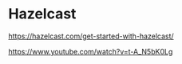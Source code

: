 # Hazelcast

https://hazelcast.com/get-started-with-hazelcast/

https://www.youtube.com/watch?v=t-A_N5bK0Lg
